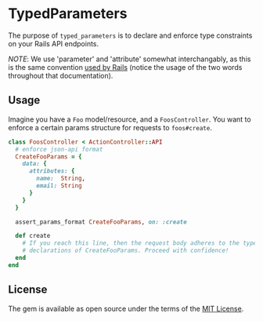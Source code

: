 # TypedParameters

The purpose of `typed_parameters` is to declare and enforce type constraints on your Rails API endpoints.

*NOTE*: We use 'parameter' and 'attribute' somewhat interchangably, as this is the same convention [used by Rails](http://api.rubyonrails.org/classes/ActionController/Parameters.html) (notice the usage of the two words throughout that documentation).

## Usage

Imagine you have a `Foo` model/resource, and a `FoosController`. You want to enforce a certain params structure for requests to `foos#create`.

```ruby
class FoosController < ActionController::API
  # enforce json-api format
  CreateFooParams = {
    data: {
      attributes: {
        name:  String,
        email: String
      }
    }
  }

  assert_params_format CreateFooParams, on: :create

  def create
    # If you reach this line, then the request body adheres to the type
    # declarations of CreateFooParams. Proceed with confidence!
  end
end
```

## License

The gem is available as open source under the terms of the [MIT License](http://opensource.org/licenses/MIT).

